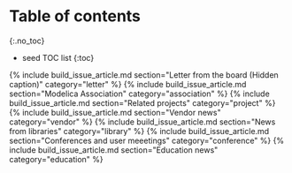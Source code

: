 # Table of contents
{:.no_toc}

* seed TOC list
{:toc}

{% include build_issue_article.md section="Letter from the board (Hidden caption)" category="letter" %}
{% include build_issue_article.md section="Modelica Association" category="association" %}
{% include build_issue_article.md section="Related projects" category="project" %}
{% include build_issue_article.md section="Vendor news" category="vendor" %}
{% include build_issue_article.md section="News from libraries" category="library" %}
{% include build_issue_article.md section="Conferences and user meeetings" category="conference" %}
{% include build_issue_article.md section="Education news" category="education" %}
